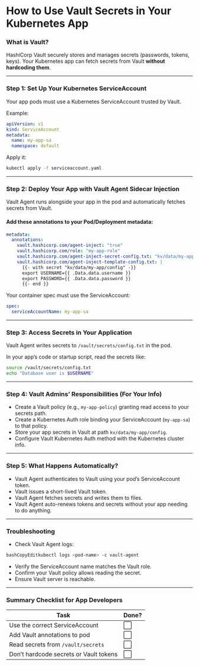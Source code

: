 # How to Use Vault Secrets in Your Kubernetes App

### What is Vault?

HashiCorp Vault securely stores and manages secrets (passwords, tokens, keys). Your Kubernetes app can fetch secrets from Vault **without hardcoding them**.

***

### Step 1: Set Up Your Kubernetes ServiceAccount

Your app pods must use a Kubernetes ServiceAccount trusted by Vault.

Example:

```yaml
apiVersion: v1
kind: ServiceAccount
metadata:
  name: my-app-sa
  namespace: default
```

Apply it:

```bash
kubectl apply -f serviceaccount.yaml
```

***

### Step 2: Deploy Your App with Vault Agent Sidecar Injection

Vault Agent runs alongside your app in the pod and automatically fetches secrets from Vault.

#### Add these annotations to your Pod/Deployment metadata:

```yaml
metadata:
  annotations:
    vault.hashicorp.com/agent-inject: "true"
    vault.hashicorp.com/role: "my-app-role"
    vault.hashicorp.com/agent-inject-secret-config.txt: "kv/data/my-app/config"
    vault.hashicorp.com/agent-inject-template-config.txt: |
      {{- with secret "kv/data/my-app/config" -}}
      export USERNAME={{ .Data.data.username }}
      export PASSWORD={{ .Data.data.password }}
      {{- end }}
```

Your container spec must use the ServiceAccount:

```yaml
spec:
  serviceAccountName: my-app-sa
```

***

### Step 3: Access Secrets in Your Application

Vault Agent writes secrets to `/vault/secrets/config.txt` in the pod.

In your app’s code or startup script, read the secrets like:

```bash
source /vault/secrets/config.txt
echo "Database user is $USERNAME"
```

***

### Step 4: Vault Admins’ Responsibilities (For Your Info)

* Create a Vault policy (e.g., `my-app-policy`) granting read access to your secrets path.
* Create a Kubernetes Auth role binding your ServiceAccount (`my-app-sa`) to that policy.
* Store your app secrets in Vault at path `kv/data/my-app/config`.
* Configure Vault Kubernetes Auth method with the Kubernetes cluster info.

***

### Step 5: What Happens Automatically?

* Vault Agent authenticates to Vault using your pod’s ServiceAccount token.
* Vault issues a short-lived Vault token.
* Vault Agent fetches secrets and writes them to files.
* Vault Agent auto-renews tokens and secrets without your app needing to do anything.

***

### Troubleshooting

* Check Vault Agent logs:

```bash
bashCopyEditkubectl logs <pod-name> -c vault-agent
```

* Verify the ServiceAccount name matches the Vault role.
* Confirm your Vault policy allows reading the secret.
* Ensure Vault server is reachable.

***

### Summary Checklist for App Developers

| Task                                   | Done? |
| -------------------------------------- | ----- |
| Use the correct ServiceAccount         | ⬜     |
| Add Vault annotations to pod           | ⬜     |
| Read secrets from `/vault/secrets`     | ⬜     |
| Don’t hardcode secrets or Vault tokens | ⬜     |

